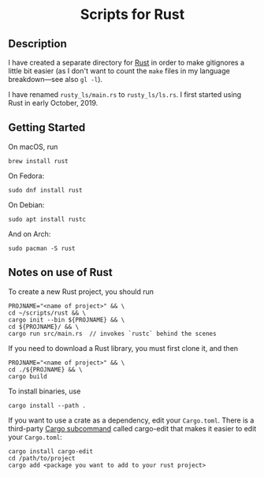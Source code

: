 <h1 align="center">
Scripts for Rust
</h1>


## Description
I have created a separate directory for [Rust](https://www.wikiwand.com/en/Rust_(programming_language)) in order to make gitignores a little bit easier (as I don't want to count the `make` files in my language breakdown&mdash;see also `gl -l`).

I have renamed `rusty_ls/main.rs` to `rusty_ls/ls.rs`.  I first started using Rust in early October, 2019.

## Getting Started
On macOS, run
```
brew install rust
```
On Fedora:
```
sudo dnf install rust
```
On Debian:
```
sudo apt install rustc
```
And on Arch:
```
sudo pacman -S rust
```

## Notes on use of Rust

To create a new Rust project, you should run
```
PROJNAME="<name of project>" && \
cd ~/scripts/rust && \
cargo init --bin ${PROJNAME} && \
cd ${PROJNAME}/ && \
cargo run src/main.rs  // invokes `rustc` behind the scenes
```
If you need to download a Rust library, you must first clone it, and then
```
PROJNAME="<name of project>" && \
cd ./${PROJNAME} && \
cargo build
```
To install binaries, use 
```
cargo install --path .
```
If you want to use a crate as a dependency, edit your `Cargo.toml`.  There is a third-party [Cargo subcommand](https://github.com/killercup/cargo-edit) called cargo-edit that makes it easier to edit your `Cargo.toml`:
```
cargo install cargo-edit
cd /path/to/project
cargo add <package you want to add to your rust project>
```
